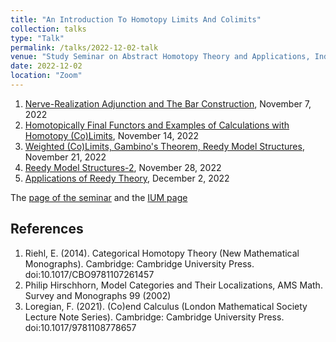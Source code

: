```yaml
---
title: "An Introduction To Homotopy Limits And Colimits"
collection: talks
type: "Talk"
permalink: /talks/2022-12-02-talk
venue: "Study Seminar on Abstract Homotopy Theory and Applications, Independent University of Moscow"
date: 2022-12-02
location: "Zoom"
---
```



1. [Nerve-Realization Adjunction and The Bar Construction](https://magisterlud.github.io/files/the_seminar/bar_construction.pdf), November 7, 2022  
2. [Homotopically Final Functors and Examples of Calculations with Homotopy (Co)Limits](https://magisterlud.github.io/files/the_seminar_/homotopy_final_functors.pdf), November 14, 2022  
3. [Weighted (Co)Limits, Gambino's Theorem, Reedy Model Structures](https://magisterlud.github.io/files/the_seminar_/weighted_colimits_Gambino.pdf), November 21, 2022  
4. [Reedy Model Structures-2](https://magisterlud.github.io/files/the_seminar/hirschhorn_lemma.pdf), November 28, 2022  
5. [Applications of Reedy Theory](https://magisterlud.github.io/files/the_seminar/reedy_cats.pdf), December 2, 2022  

The [page of the seminar](https://sites.google.com/view/homotopy-basics-seminar) and the [IUM page](https://ium.mccme.ru/f22/f22-kaledin.html)

## References 

1. Riehl, E. (2014). Categorical Homotopy Theory (New Mathematical Monographs). Cambridge: Cambridge University Press. doi:10.1017/CBO9781107261457  
2. Philip Hirschhorn, Model Categories and Their Localizations, AMS Math. Survey and Monographs 99 (2002) 
3. Loregian, F. (2021). (Co)end Calculus (London Mathematical Society Lecture Note Series). Cambridge: Cambridge University Press. doi:10.1017/9781108778657  
